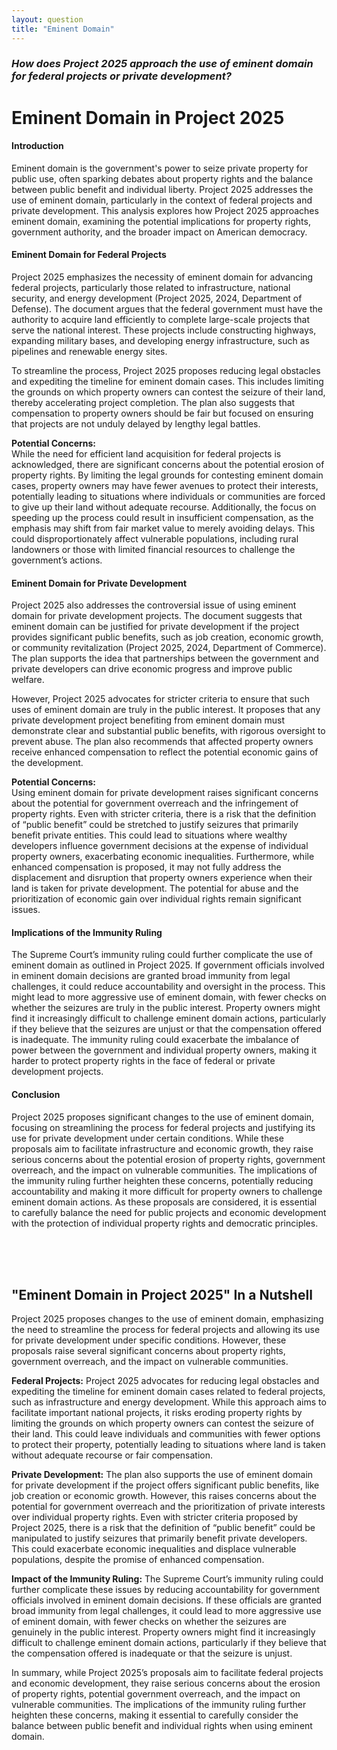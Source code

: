 ```yaml
---
layout: question  
title: "Eminent Domain"  
---
```


### *How does Project 2025 approach the use of eminent domain for federal projects or private development?*

# **Eminent Domain in Project 2025**

#### **Introduction**

Eminent domain is the government's power to seize private property for public use, often sparking debates about property rights and the balance between public benefit and individual liberty. Project 2025 addresses the use of eminent domain, particularly in the context of federal projects and private development. This analysis explores how Project 2025 approaches eminent domain, examining the potential implications for property rights, government authority, and the broader impact on American democracy.

#### **Eminent Domain for Federal Projects**

Project 2025 emphasizes the necessity of eminent domain for advancing federal projects, particularly those related to infrastructure, national security, and energy development (Project 2025, 2024, Department of Defense). The document argues that the federal government must have the authority to acquire land efficiently to complete large-scale projects that serve the national interest. These projects include constructing highways, expanding military bases, and developing energy infrastructure, such as pipelines and renewable energy sites.

To streamline the process, Project 2025 proposes reducing legal obstacles and expediting the timeline for eminent domain cases. This includes limiting the grounds on which property owners can contest the seizure of their land, thereby accelerating project completion. The plan also suggests that compensation to property owners should be fair but focused on ensuring that projects are not unduly delayed by lengthy legal battles.

**Potential Concerns:**  
While the need for efficient land acquisition for federal projects is acknowledged, there are significant concerns about the potential erosion of property rights. By limiting the legal grounds for contesting eminent domain cases, property owners may have fewer avenues to protect their interests, potentially leading to situations where individuals or communities are forced to give up their land without adequate recourse. Additionally, the focus on speeding up the process could result in insufficient compensation, as the emphasis may shift from fair market value to merely avoiding delays. This could disproportionately affect vulnerable populations, including rural landowners or those with limited financial resources to challenge the government’s actions.

#### **Eminent Domain for Private Development**

Project 2025 also addresses the controversial issue of using eminent domain for private development projects. The document suggests that eminent domain can be justified for private development if the project provides significant public benefits, such as job creation, economic growth, or community revitalization (Project 2025, 2024, Department of Commerce). The plan supports the idea that partnerships between the government and private developers can drive economic progress and improve public welfare.

However, Project 2025 advocates for stricter criteria to ensure that such uses of eminent domain are truly in the public interest. It proposes that any private development project benefiting from eminent domain must demonstrate clear and substantial public benefits, with rigorous oversight to prevent abuse. The plan also recommends that affected property owners receive enhanced compensation to reflect the potential economic gains of the development.

**Potential Concerns:**  
Using eminent domain for private development raises significant concerns about the potential for government overreach and the infringement of property rights. Even with stricter criteria, there is a risk that the definition of “public benefit” could be stretched to justify seizures that primarily benefit private entities. This could lead to situations where wealthy developers influence government decisions at the expense of individual property owners, exacerbating economic inequalities. Furthermore, while enhanced compensation is proposed, it may not fully address the displacement and disruption that property owners experience when their land is taken for private development. The potential for abuse and the prioritization of economic gain over individual rights remain significant issues.

#### **Implications of the Immunity Ruling**

The Supreme Court’s immunity ruling could further complicate the use of eminent domain as outlined in Project 2025. If government officials involved in eminent domain decisions are granted broad immunity from legal challenges, it could reduce accountability and oversight in the process. This might lead to more aggressive use of eminent domain, with fewer checks on whether the seizures are truly in the public interest. Property owners might find it increasingly difficult to challenge eminent domain actions, particularly if they believe that the seizures are unjust or that the compensation offered is inadequate. The immunity ruling could exacerbate the imbalance of power between the government and individual property owners, making it harder to protect property rights in the face of federal or private development projects.

#### **Conclusion**

Project 2025 proposes significant changes to the use of eminent domain, focusing on streamlining the process for federal projects and justifying its use for private development under certain conditions. While these proposals aim to facilitate infrastructure and economic growth, they raise serious concerns about the potential erosion of property rights, government overreach, and the impact on vulnerable communities. The implications of the immunity ruling further heighten these concerns, potentially reducing accountability and making it more difficult for property owners to challenge eminent domain actions. As these proposals are considered, it is essential to carefully balance the need for public projects and economic development with the protection of individual property rights and democratic principles.

<br><br><br>

## <span id="nutshell">"Eminent Domain in Project 2025" In a Nutshell</span>

Project 2025 proposes changes to the use of eminent domain, emphasizing the need to streamline the process for federal projects and allowing its use for private development under specific conditions. However, these proposals raise several significant concerns about property rights, government overreach, and the impact on vulnerable communities.

**Federal Projects:** Project 2025 advocates for reducing legal obstacles and expediting the timeline for eminent domain cases related to federal projects, such as infrastructure and energy development. While this approach aims to facilitate important national projects, it risks eroding property rights by limiting the grounds on which property owners can contest the seizure of their land. This could leave individuals and communities with fewer options to protect their property, potentially leading to situations where land is taken without adequate recourse or fair compensation.

**Private Development:** The plan also supports the use of eminent domain for private development if the project offers significant public benefits, like job creation or economic growth. However, this raises concerns about the potential for government overreach and the prioritization of private interests over individual property rights. Even with stricter criteria proposed by Project 2025, there is a risk that the definition of “public benefit” could be manipulated to justify seizures that primarily benefit private developers. This could exacerbate economic inequalities and displace vulnerable populations, despite the promise of enhanced compensation.

**Impact of the Immunity Ruling:** The Supreme Court’s immunity ruling could further complicate these issues by reducing accountability for government officials involved in eminent domain decisions. If these officials are granted broad immunity from legal challenges, it could lead to more aggressive use of eminent domain, with fewer checks on whether the seizures are genuinely in the public interest. Property owners might find it increasingly difficult to challenge eminent domain actions, particularly if they believe that the compensation offered is inadequate or that the seizure is unjust.

In summary, while Project 2025’s proposals aim to facilitate federal projects and economic development, they raise serious concerns about the erosion of property rights, potential government overreach, and the impact on vulnerable communities. The implications of the immunity ruling further heighten these concerns, making it essential to carefully consider the balance between public benefit and individual rights when using eminent domain.

